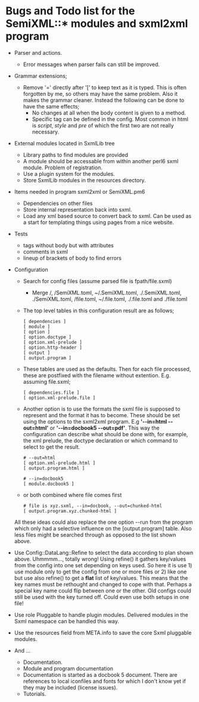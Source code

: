 # Bugs and Todo list for the SemiXML::* modules and sxml2xml program

* Parser and actions.
  * Error messages when parser fails can still be improved.

* Grammar extensions;
  * Remove '=' directly after '[' to keep text as it is typed. This is often forgotten by me, so others may have the same problem. Also it makes the grammar cleaner. Instead the following can be done to have the same effects;
    * No changes at all when the body content is given to a method.
    * Specific tag can be defined in the config. Most common in html is *script*, *style* and *pre* of which the first two are not really necessary.

* External modules located in SxmlLib tree
  * Library paths to find modules are provided
  * A module should be accessable from within another perl6 sxml module. Problem of registration.
  * Use a plugin system for the modules.
  * Store SxmlLib modules in the resources directory.

* Items needed in program sxml2xml or SemiXML.pm6
  * Dependencies on other files
  * Store internal representation back into sxml.
  * Load any xml based source to convert back to sxml. Can be used as a start for templating things using pages from a nice website.

* Tests
  * tags without body but with attributes
  * comments in sxml
  * lineup of brackets of body to find errors

* Configuration
  * Search for config files (assume parsed file is fpath/file.sxml)
    * Merge <resource-location>/<sha-encoded SemiXML.toml>,  <fpath>/SemiXML.toml, ~/.SemiXML.toml, ./.SemiXML.toml, ./SemiXML.toml, <fpath>/file.toml, ~/.file.toml, ./.file.toml and ./file.toml

  * The top level tables in this configuration result are as follows;

    ```
    [ dependencies ]
    [ module ]
    [ option ]
    [ option.doctype ]
    [ option.xml-prelude ]
    [ option.http-header ]
    [ output ]
    [ output.program ]

    ```
  * These tables are used as the defaults. Then for each file processed, these are postfixed with the filename without extention. E.g. assuming file.sxml;

    ```
    [ dependencies.file ]
    [ option.xml-prelude.file ]
    ```

  * Another option is to use the formats the sxml file is supposed to represent and the format it has to become. These should be set using the options to the sxml2xml program. E.g **'--in=html --out=html'** or **'--in=docbook5 --out=pdf'**. This way the configuration can describe what should be done with, for example, the xml prelude, the doctype declaration or which command to select to get the result.

    ```
    # --out=html
    [ option.xml-prelude.html ]
    [ output.program.html ]

    # --in=docbook5
    [ module.docbook5 ]
    ```

  * or both combined where file comes first
    ```
    # file is xyz.sxml, --in=docbook, --out=chunked-html
    [ output.program.xyz.chunked-html ]
    ```
  All these ideas could also replace the one option --run from the program which only had a selective influence on the [output.program] table. Also less files might be searched through as opposed to the list shown above.

* Use Config::DataLang::Refine to select the data according to plan shown above.
Uhmmmm..., totally wrong! Using refine() it gathers key/values from the config into one set depending on keys used. So here it is use 1) use module only to get the config from one or more files or 2) like one but use also refine() to get a **flat** list of key/values. This means that the key names must be rethought and changed to cope with that. Perhaps a special key name could flip between one or the other. Old configs could still be used with the key turned off. Could even use both setups in one file!

* Use role Pluggable to handle plugin modules. Delivered modules in the Sxml namespace can be handled this way.
* Use the resources field from META.info to save the core Sxml pluggable modules.

* And ...
  * Documentation.
  * Module and program documentation
  * Documentation is started as a docbook 5 document. There are references to local iconfiles and fonts for which I don't know yet if they may be included (license issues).
  * Tutorials.
